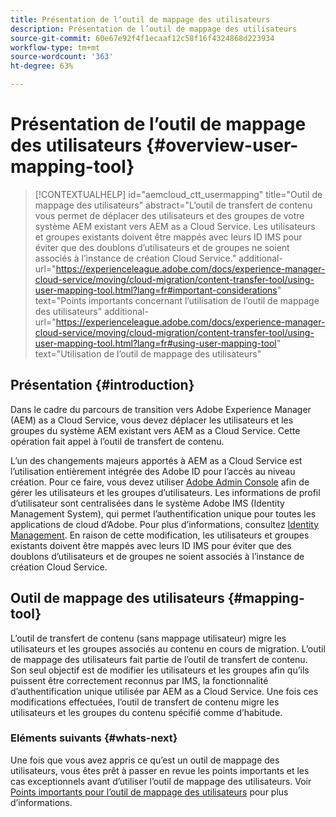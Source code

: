 ```yaml
---
title: Présentation de l’outil de mappage des utilisateurs
description: Présentation de l’outil de mappage des utilisateurs
source-git-commit: 60e67e92f4f1ecaaf12c58f16f4324868d223934
workflow-type: tm+mt
source-wordcount: '363'
ht-degree: 63%

---
```



# Présentation de l’outil de mappage des utilisateurs {#overview-user-mapping-tool}

>[!CONTEXTUALHELP]
>id="aemcloud_ctt_usermapping"
>title="Outil de mappage des utilisateurs"
>abstract="L’outil de transfert de contenu vous permet de déplacer des utilisateurs et des groupes de votre système AEM existant vers AEM as a Cloud Service. Les utilisateurs et groupes existants doivent être mappés avec leurs ID IMS pour éviter que des doublons d’utilisateurs et de groupes ne soient associés à l’instance de création Cloud Service."
>additional-url="https://experienceleague.adobe.com/docs/experience-manager-cloud-service/moving/cloud-migration/content-transfer-tool/using-user-mapping-tool.html?lang=fr#important-considerations" text="Points importants concernant l’utilisation de l’outil de mappage des utilisateurs"
>additional-url="https://experienceleague.adobe.com/docs/experience-manager-cloud-service/moving/cloud-migration/content-transfer-tool/using-user-mapping-tool.html?lang=fr#using-user-mapping-tool" text="Utilisation de l’outil de mappage des utilisateurs"

## Présentation {#introduction}

Dans le cadre du parcours de transition vers Adobe Experience Manager (AEM) as a Cloud Service, vous devez déplacer les utilisateurs et les groupes du système AEM existant vers AEM as a Cloud Service. Cette opération fait appel à l’outil de transfert de contenu.

L’un des changements majeurs apportés à AEM as a Cloud Service est l’utilisation entièrement intégrée des Adobe ID pour l’accès au niveau création.  Pour ce faire, vous devez utiliser [Adobe Admin Console](https://helpx.adobe.com/fr/enterprise/using/admin-console.html) afin de gérer les utilisateurs et les groupes d’utilisateurs. Les informations de profil d’utilisateur sont centralisées dans le système Adobe IMS (Identity Management System), qui permet l’authentification unique pour toutes les applications de cloud d’Adobe. Pour plus d’informations, consultez [Identity Management](https://experienceleague.adobe.com/docs/experience-manager-cloud-service/overview/what-is-new-and-different.html?lang=fr#identity-management). En raison de cette modification, les utilisateurs et groupes existants doivent être mappés avec leurs ID IMS pour éviter que des doublons d’utilisateurs et de groupes ne soient associés à l’instance de création Cloud Service.

## Outil de mappage des utilisateurs {#mapping-tool}

L’outil de transfert de contenu (sans mappage utilisateur) migre les utilisateurs et les groupes associés au contenu en cours de migration. L’outil de mappage des utilisateurs fait partie de l’outil de transfert de contenu. Son seul objectif est de modifier les utilisateurs et les groupes afin qu’ils puissent être correctement reconnus par IMS, la fonctionnalité d’authentification unique utilisée par AEM as a Cloud Service. Une fois ces modifications effectuées, l’outil de transfert de contenu migre les utilisateurs et les groupes du contenu spécifié comme d’habitude.

### Eléments suivants {#whats-next}

Une fois que vous avez appris ce qu’est un outil de mappage des utilisateurs, vous êtes prêt à passer en revue les points importants et les cas exceptionnels avant d’utiliser l’outil de mappage des utilisateurs. Voir [Points importants pour l’outil de mappage des utilisateurs](/help/move-to-cloud-service/content-transfer-tool/user-mapping-tool/considerations-user-mapping-tool.md) pour plus d’informations.